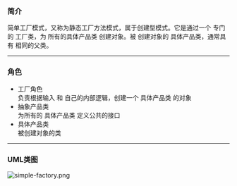### 简介  

简单工厂模式，又称为静态工厂方法模式，属于创建型模式。它是通过一个 专门的 工厂类，为 所有的具体产品类 创建对象。被 创建对象的 具体产品类，通常具有 相同的父类。  

---

### 角色  

* 工厂角色   
负责根据输入 和 自己的内部逻辑，创建一个 具体产品类 的对象  
* 抽象产品类  
为所有的 具体产品类 定义公共的接口  
* 具体产品类  
被创建对象的类 

---

### UML类图  

![simple-factory.png](http://images.timd.cn/design-pattern/simple-factory.png)  
